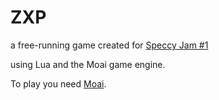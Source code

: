 ZXP
=============

a free-running game created for [Speccy Jam #1](http://www.speccyjam.com/)

using Lua and the Moai game engine.

To play you need [Moai](http://getmoai.com).


